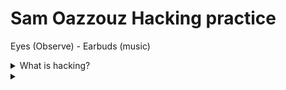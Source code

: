 <h1>Sam Oazzouz Hacking practice</h1> 

Eyes (Observe) - Earbuds (music) 

<details> 

<summary>What is hacking? </summary>

- The gaining of unauthorized access to data in a system or computer.
- Disturbing the system.
- Using a clothes peg to prevent a trouser leg from getting caught in a bicycle chain is also basically a hack.

</details>

<details>
  <b>INSPECTION TOOLS</b>
<summary> 
